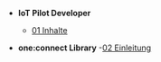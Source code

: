 
<!-- docs/_sidebar.md -->



- **IoT Pilot Developer**
	- [01 Inhalte](01_packlist.md)

- **one:connect Library**
	-[02 Einleitung](02_oneconnect_einleitung.md
	)